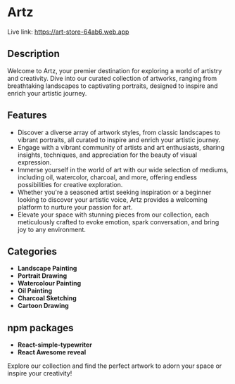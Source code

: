 # Artz

Live link: https://art-store-64ab6.web.app

## Description

Welcome to Artz, your premier destination for exploring a world of artistry and creativity. Dive into our curated collection of artworks, ranging from breathtaking landscapes to captivating portraits, designed to inspire and enrich your artistic journey.

## Features

- Discover a diverse array of artwork styles, from classic landscapes to vibrant portraits, all curated to inspire and enrich your artistic journey.
- Engage with a vibrant community of artists and art enthusiasts, sharing insights, techniques, and appreciation for the beauty of visual expression.
- Immerse yourself in the world of art with our wide selection of mediums, including oil, watercolor, charcoal, and more, offering endless possibilities for creative exploration.
- Whether you're a seasoned artist seeking inspiration or a beginner looking to discover your artistic voice, Artz provides a welcoming platform to nurture your passion for art.
- Elevate your space with stunning pieces from our collection, each meticulously crafted to evoke emotion, spark conversation, and bring joy to any environment.


## Categories
- **Landscape Painting**
- **Portrait Drawing**
- **Watercolour Painting**
- **Oil Painting**
- **Charcoal Sketching**
- **Cartoon Drawing**

## npm packages
- **React-simple-typewriter**
- **React Awesome reveal**


Explore our collection and find the perfect artwork to adorn your space or inspire your creativity!
